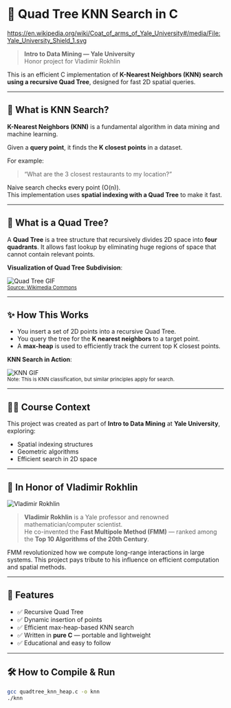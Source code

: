# 📍 Quad Tree KNN Search in C

https://en.wikipedia.org/wiki/Coat_of_arms_of_Yale_University#/media/File:Yale_University_Shield_1.svg


> **Intro to Data Mining — Yale University**  
> Honor project for Vladimir Rokhlin

This is an efficient C implementation of **K-Nearest Neighbors (KNN) search using a recursive Quad Tree**, designed for fast 2D spatial queries.

---

## 🧠 What is KNN Search?

**K-Nearest Neighbors (KNN)** is a fundamental algorithm in data mining and machine learning.

Given a **query point**, it finds the **K closest points** in a dataset.

For example:
> “What are the 3 closest restaurants to my location?”

Naive search checks every point (O(n)).  
This implementation uses **spatial indexing with a Quad Tree** to make it fast.

---

## 🌲 What is a Quad Tree?

A **Quad Tree** is a tree structure that recursively divides 2D space into **four quadrants**. It allows fast lookup by eliminating huge regions of space that cannot contain relevant points.

**Visualization of Quad Tree Subdivision**:

![Quad Tree GIF](https://upload.wikimedia.org/wikipedia/commons/8/8c/Quad_tree_animation.gif)  
<sub>[Source: Wikimedia Commons](https://commons.wikimedia.org/wiki/File:Quad_tree_animation.gif)</sub>

---

## ✨ How This Works

- You insert a set of 2D points into a recursive Quad Tree.
- You query the tree for the **K nearest neighbors** to a target point.
- A **max-heap** is used to efficiently track the current top K closest points.

**KNN Search in Action**:

![KNN GIF](https://upload.wikimedia.org/wikipedia/commons/e/e7/KnnClassification.gif)  
<sub>Note: This is KNN classification, but similar principles apply for search.</sub>

---

## 🧑‍🏫 Course Context

This project was created as part of **Intro to Data Mining** at **Yale University**, exploring:

- Spatial indexing structures
- Geometric algorithms
- Efficient search in 2D space

---

## 🙏 In Honor of Vladimir Rokhlin

![Vladimir Rokhlin](https://cs.yale.edu/sites/default/files/styles/person_thumbnail/public/pictures/picture-100-1437507436.jpg)

> **Vladimir Rokhlin** is a Yale professor and renowned mathematician/computer scientist.  
> He co-invented the **Fast Multipole Method (FMM)** — ranked among the **Top 10 Algorithms of the 20th Century**.

FMM revolutionized how we compute long-range interactions in large systems. This project pays tribute to his influence on efficient computation and spatial methods.

---

## 🚀 Features

- ✅ Recursive Quad Tree
- ✅ Dynamic insertion of points
- ✅ Efficient max-heap-based KNN search
- ✅ Written in **pure C** — portable and lightweight
- ✅ Educational and easy to follow

---

## 🛠️ How to Compile & Run

```bash
gcc quadtree_knn_heap.c -o knn
./knn
